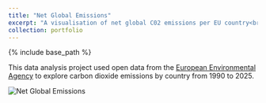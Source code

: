 ```yaml
---
title: "Net Global Emissions"
excerpt: "A visualisation of net global C02 emissions per EU country<br/><img src='/images/Net Greenhouse Gas Emissions.png'>"
collection: portfolio
---
```

{% include base_path %}

This data analysis project used open data from the [European Environmental Agency](https://www.eea.europa.eu/en/datahub/featured-data/statistical-data/datahubitem-view/d22b842a-53f7-4c63-aa94-74d5fa1f4d40) to explore carbon dioxide emissions by country from 1990 to 2025. 

<img src="{{ base_path }}/images/Net Greenhouse Gas Emissions.png" alt="Net Global Emissions" class="project-image">

